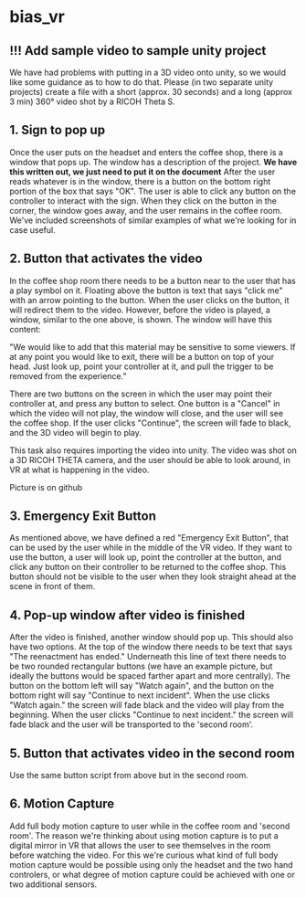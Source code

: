 # bias_vr

## !!! Add sample video to sample unity project
We have had problems with putting in a 3D video onto unity, so we would like some guidance as to how to do that. Please (in two separate unity projects) create a file with a short (approx. 30 seconds) and a long (approx 3 min) 360° video shot by a RICOH Theta S.

## 1. Sign to pop up 

Once the user puts on the headset and enters the coffee shop, there is a window that pops up. The window has a description of the project. **We have this written out, we just need to put it on the document** After the user reads whatever is in the window, there is a button on the bottom right portion of the box that says "OK". The user is able to click any button on the controller to interact with the sign. When they click on the button in the corner, the window goes away, and the user remains in the coffee room. We've included screenshots of similar examples of what we're looking for in case useful. 

## 2. Button that activates the video

In the coffee shop room there needs to be a button near to the user that has a play symbol on it. Floating above the button is text that says "click me" with an arrow pointing to the button. When the user clicks on the button, it will redirect them to the video. However, before the video is played, a window, similar to the one above, is shown. The window will have this content: 

"We would like to add that this material may be sensitive to some viewers. If at any point you would like to exit, there will be a button on top of your head. Just look up, point your controller at it, and pull the trigger to be removed from the experience."

There are two buttons on the screen in which the user may point their controller at, and press any button to select. One button is a "Cancel" in which the video will not play, the window will close, and the user will see the coffee shop. If the user clicks "Continue", the screen will fade to black, and the 3D video will begin to play. 

This task also requires importing the video into unity. The video was shot on a 3D RICOH THETA camera, and the user should be able to look around, in VR at what is happening in the video. 

Picture is on github

## 3. Emergency Exit Button

As mentioned above, we have defined a red "Emergency Exit Button", that can be used by the user while in the middle of the VR video. If they want to use the button, a user will look up, point the controller at the button, and click any button on their controller to be returned to the coffee shop. This button should not be visible to the user when they look straight ahead at the scene in front of them. 

## 4. Pop-up window after video is finished 

After the video is finished, another window should pop up. This should also have two options. At the top of the window there needs to be text that says "The reenactment has ended." Underneath this line of text there needs to be two rounded rectangular buttons (we have an example picture, but ideally the buttons would be spaced farther apart and more centrally). The button on the bottom left will say "Watch again", and the button on the bottom right will say "Continue to next incident". When the use clicks "Watch again." the screen will fade black and the video will play from the beginning. When the user clicks "Continue to next incident." the screen will fade black and the user will be transported to the 'second room'.

## 5. Button that activates video in the second room

Use the same button script from above but in the second room.

## 6. Motion Capture

Add full body motion capture to user while in the coffee room and 'second room'. The reason we're thinking about using motion capture is to put a digital mirror in VR that allows the user to see themselves in the room before watching the video. For this we're curious what kind of full body motion capture would be possible using only the headset and the two hand controlers, or what degree of motion capture could be achieved with one or two additional sensors. 
